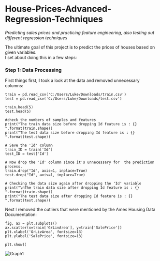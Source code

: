 # House-Prices-Advanced-Regression-Techniques
*Predicting sales prices and practicing feature engineering, also testing out different regression techniques*

The ultimate goal of this project is to predict the prices of houses based on given variables.  
I set about doing this in a few steps:
### Step 1: Data Processing
First things first, I took a look at the data and removed unnecessary columns:  
```
train = pd.read_csv('C:/Users/Luke/Downloads/train.csv')  
test = pd.read_csv('C:/Users/Luke/Downloads/test.csv') 

train.head(5)  
test.head(5)    

#check the numbers of samples and features  
print("The train data size before dropping Id feature is : {} ".format(train.shape))  
print("The test data size before dropping Id feature is : {} ".format(test.shape))  

# Save the 'Id' column  
train_ID = train['Id']  
test_ID = test['Id']  

# Now drop the 'Id' column since it's unnecessary for  the prediction process.  
train.drop("Id", axis=1, inplace=True)  
test.drop("Id", axis=1, inplace=True)  

# Checking the data size again after dropping the 'Id' variable  
print("\nThe train data size after dropping Id feature is : {} ".format(train.shape))  
print("The test data size after dropping Id feature is : {} ".format(test.shape))
```
Next I removed the outliers that were mentioned by the Ames Housing Data Documentation:
```
fig, ax = plt.subplots()
ax.scatter(x=train['GrLivArea'], y=train['SalePrice'])
plt.xlabel('GrLivArea', fontsize=13)
plt.ylabel('SalePrice', fontsize=13)

plt.show()
```
![Graph1](img/Schermata1FonZBetaZeta5.png)

